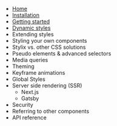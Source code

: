 
- [Home](/stylix)
- [Installation](/stylix/installation)
- [Getting started](/stylix/getting-started)
- [Dynamic styles](/stylix/dynamic-styles)
- Extending styles
- Styling your own components
- Stylix vs. other CSS solutions
- Pseudo elements & advanced selectors
- Media queries
- Theming
- Keyframe animations
- Global Styles
- Server side rendering (SSR)
	- Next.js
	- Gatsby
- Security
- Referring to other components
- API reference